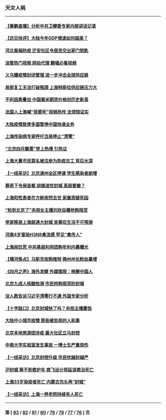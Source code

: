 ### 天灾人祸
---
#### [【秦鹏直播】分析中共卫健委专家内部讲话记录](../../pages/ncid280/n13722036.md?04280845) 
#### [【远见快评】大陆今年GDP增速如何超美？](../../pages/ncid280/n13721895.md?04280845) 
#### [河北极端防疫 迁安社区令居民交出家门钥匙](../../pages/ncid280/n13721969.md?04280845) 
#### [油管热门视频 网站代理 翻墙必看视频](http://209.222.30.114:81/youtube.html?04280845)
#### [义乌爆疫情封闭管理 进一步冲击全球供应链](../../pages/ncid280/n13721924.md?04280845) 
#### [局部复工无法打破瓶颈 上海特斯拉供应链压力大](../../pages/ncid280/n13721889.md?04280845) 
#### [不利因素叠加 中国粟米期货价格创历史新高](../../pages/ncid280/n13721886.md?04280845) 
#### [法国人上海喊“我要死”视频热传 法领馆证实](../../pages/ncid280/n13721899.md?04280845) 
#### [大陆疫情致使多国暂停中国快递业务](../../pages/ncid280/n13721857.md?04280845) 
#### [上海传染病专家呼吁当局停止“清零”](../../pages/ncid280/n13721825.md?04280845) 
#### [“北京四月飘雪”登上热搜 引热议](../../pages/ncid280/n13721703.md?04280845) 
#### [上海大量市民莫名被注册为防疫志工 背后水深](../../pages/ncid280/n13721701.md?04280845) 
#### [【一线采访】北京通州全区停课 学生感染者剧增](../../pages/ncid280/n13721658.md?04280845) 
#### [蔡奇下令保首都 胡锡进忧封城 高层要搬？](../../pages/ncid280/n13721660.md?04280845) 
#### [上海阳性患者在方舱突然去世 家属质疑死因](../../pages/ncid280/n13721615.md?04280845) 
#### [“轮到北京了”央视女主播刘欣自曝抢购囤货](../../pages/ncid280/n13721547.md?04280845) 
#### [举家移居上海就遇大封城 吴尊叹生活不可预测](../../pages/ncid280/n13721353.md?04280845) 
#### [河南4岁童染H3N8禽流感 罕见“禽传人”](../../pages/ncid280/n13721368.md?04280845) 
#### [上海闹饥荒 中共基层利用团购牟利内幕曝光](../../pages/ncid280/n13721214.md?04280845) 
#### [【横河焦点】马斯克收购推特 佛州州长粉丝暴增](../../pages/ncid280/n13721334.md?04280845) 
#### [《四月之声》海外发酵 外媒围观：唤醒中国人](../../pages/ncid280/n13720982.md?04280845) 
#### [北京九成人核酸检测 市民抢购囤货防封城](../../pages/ncid280/n13721135.md?04280845) 
#### [没人敢告诉习近平清零行不通 外国专家分析](../../pages/ncid280/n13720943.md?04280845) 
#### [【十字路口】北京封城快了吗？央视主播露馅](../../pages/ncid280/n13721080.md?04280845) 
#### [大陆中小城市疫情 那些被忽视的人和事](../../pages/ncid280/n13721015.md?04280845) 
#### [北京本地旅游团涉疫 最大社区立马封控](../../pages/ncid280/n13720803.md?04280845) 
#### [中南大学实验室发生事故 一博士生严重烧伤](../../pages/ncid280/n13720927.md?04280845) 
#### [【一线采访】北京封控升级 市民忧越封越严](../../pages/ncid280/n13720886.md?04280845) 
#### [沪封城 等不到救护车 商飞设计师延误救治死亡](../../pages/ncid280/n13720875.md?04280845) 
#### [上海33岁染疫者死亡 内蒙古包头再“封城”](../../pages/ncid280/n13720802.md?04280845) 
#### [【一线采访】上海一养老院持续有人死亡](../../pages/ncid280/n13720350.md?04280845) 

---
#### 第 [ [83](./83.md?04280845) / [82](./82.md?04280845) / [81](./81.md?04280845) / [80](./80.md?04280845) / [79](./79.md?04280845) / [78](./78.md?04280845) / [77](./77.md?04280845) / [76](./76.md?04280845) ] 页
